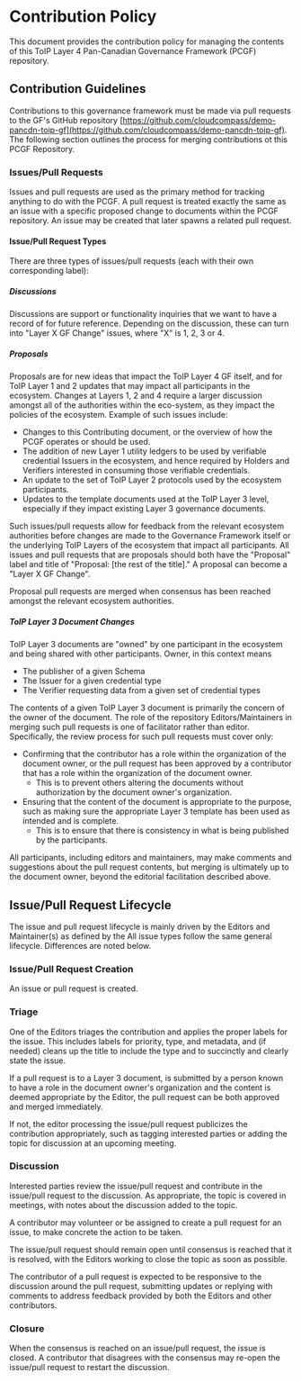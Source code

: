 # Contribution Policy

This document provides the contribution policy for managing the contents of this
ToIP Layer 4 Pan-Canadian Governance Framework (PCGF) repository.

## Contribution Guidelines

Contributions to this governance framework must be made via pull requests to the GF's GitHub 
repository [https://github.com/cloudcompass/demo-pancdn-toip-gf](https://github.com/cloudcompass/demo-pancdn-toip-gf). The following
section outlines the process for merging contributions ot this PCGF Repository.

### Issues/Pull Requests

Issues and pull requests are used as the primary method for tracking anything to
do with the PCGF. A pull request is treated exactly the same as an issue with a
specific proposed change to documents within the PCGF repository. An issue may
be created that later spawns a related pull request.

#### Issue/Pull Request Types

There are three types of issues/pull requests (each with their own corresponding label):

##### Discussions

Discussions are support or functionality inquiries that we want to have a record of
for future reference. Depending on the discussion, these can turn into "Layer X
GF Change" issues, where "X" is 1, 2, 3 or 4.

##### Proposals

Proposals are for new ideas that impact the ToIP Layer 4 GF itself, and for
ToIP Layer 1 and 2 updates that may impact all participants in the ecosystem.
Changes at Layers 1, 2 and 4 require a larger discussion amongst all of the
authorities within the eco-system, as they impact the policies of the ecosystem.
Example of such issues include:

* Changes to this Contributing document, or the overview of how the PCGF
  operates or should be used.
* The addition of new Layer 1 utility ledgers to be used by verifiable
  credential Issuers in the ecosystem, and hence required by Holders and
  Verifiers interested in consuming those verifiable credentials.
* An update to the set of ToIP Layer 2 protocols used by the ecosystem participants.
* Updates to the template documents used at the ToIP Layer 3 level, especially
  if they impact existing Layer 3 governance documents.

Such issues/pull requests allow for feedback from the relevant ecosystem
authorities before changes are made to the Governance Framework itself or the
underlying ToIP Layers of the ecosystem that impact all participants. All issues
and pull requests that are proposals should both have the "Proposal" label and
title of "Proposal: [the rest of the title]." A proposal can become a "Layer X
GF Change".

Proposal pull requests are merged when consensus has been reached amongst the relevant ecosystem authorities.

##### ToIP Layer 3 Document Changes

ToIP Layer 3 documents are "owned" by one participant in the ecosystem and being
shared with other participants. Owner, in this context means

* The publisher of a given Schema
* The Issuer for a given credential type
* The Verifier requesting data from a given set of credential types

The contents of a given ToIP Layer 3 document is primarily the concern of the owner of
the document. The role of the repository Editors/Maintainers in merging such
pull requests is one of facilitator rather than editor. Specifically, the review
process for such pull requests must cover only:

* Confirming that the contributor has a role within the organization of the
  document owner, or the pull request has been approved by a contributor that
  has a role within the organization of the document owner.
  * This is to prevent others altering the documents without authorization by
    the document owner's organization.
* Ensuring that the content of the document is appropriate to the purpose, such
  as making sure the appropriate Layer 3 template has been used as intended and
  is complete.
  * This is to ensure that there is consistency in what is being published by
    the participants.

All participants, including editors and maintainers, may make comments and
suggestions about the pull request contents, but merging is ultimately up to the
document owner, beyond the editorial facilitation described above.

## Issue/Pull Request Lifecycle

The issue and pull request lifecycle is mainly driven by the Editors and
Maintainer(s) as defined by the  All issue types follow the same general lifecycle. Differences
are noted below.

### Issue/Pull Request Creation

An issue or pull request is created.

### Triage

One of the Editors triages the contribution and applies the proper labels for
the issue. This includes labels for priority, type, and metadata, and (if
needed) cleans up the title to include the type and to succinctly and clearly
state the issue.

If a pull request is to a Layer 3 document, is submitted by a person known to
have a role in the document owner's organization and the content is deemed
appropriate by the Editor, the pull request can be both approved and merged
immediately.

If not, the editor processing the issue/pull request publicizes the contribution
appropriately, such as tagging interested parties or adding the topic for
discussion at an upcoming meeting. 

### Discussion

Interested parties review the issue/pull request and contribute in the
issue/pull request to the discussion. As appropriate, the topic is covered in
meetings, with notes about the discussion added to the topic.

A contributor may volunteer or be assigned to create a pull request for an
issue, to make concrete the action to be taken.

The issue/pull request should remain open until consensus is reached that it is
resolved, with the Editors working to close the topic as soon as possible.

The contributor of a pull request is expected to be responsive to the discussion
around the pull request, submitting updates or replying with comments to address
feedback provided by both the Editors and other contributors.

### Closure

When the consensus is reached on an issue/pull request, the issue is closed.  A
contributor that disagrees with the consensus may re-open the issue/pull request
to restart the discussion.
